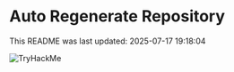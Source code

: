 # Auto Regenerate Repository

This README was last updated: 2025-07-17 19:18:04

 ![TryHackMe](https://tryhackme.com/badge/533634)